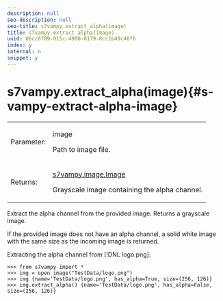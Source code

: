 ```yaml
---
description: null
seo-description: null
seo-title: s7vampy.extract_alpha(image)
title: s7vampy.extract_alpha(image)
uuid: 06cc6789-015c-4900-8179-8cc1b49c40f6
index: y
internal: n
snippet: y
---
```


# s7vampy.extract_alpha(image){#s-vampy-extract-alpha-image}

<table id="table_71A9B9E94D4C412181518BB5937C75BD"> 
 <tbody> 
  <tr> 
   <td colname="col1"> <p>Parameter: </p> </td> 
   <td colname="col2"> <p><span class="codeph"> image</span> </p> <p>Path to image file. </p> </td> 
  </tr> 
  <tr> 
   <td> <p> Returns: </p> </td> 
   <td> <p><span class="codeph"><a href="../../c-s7vampy-api-reference/c-classes/c-classes-image/r-class-s7vampy.image.image.md#reference-9f763e9b74dc47549877ee15bd0cdb94" format="dita" scope="local"> s7vampy.image.Image</a></span> </p> <p> Grayscale image containing the alpha channel. </p> </td> 
  </tr> 
 </tbody> 
</table>

Extract the alpha channel from the provided image. Returns a grayscale image.

If the provided image does not have an alpha channel, a solid white image with the same size as the incoming image is returned.

Extracting the alpha channel from [!DNL logo.png]:

```
>>> from s7vampy import *
>>> img = open_image("TestData/logo.png")
>>> img {name='TestData/logo.png', has_alpha=True, size=(256, 126)}
>>> img.extract_alpha() {name='TestData/logo.png', has_alpha=False, size=(256, 126)}
```

